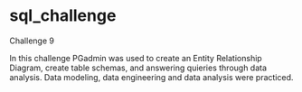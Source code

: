 # sql_challenge
Challenge 9

In this challenge PGadmin was used to create an Entity Relationship Diagram, create table schemas, and answering quieries through data analysis. Data modeling, data engineering and data analysis were practiced. 
